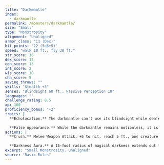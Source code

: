 ```yaml
---
title: "Darkmantle"
index:
  - darkmantle
permalink: /monsters/darkmantle/
size: "Small"
type: "Monstrosity"
alignment: "Unaligned"
armor_class: "11 (Dex)"
hit_points: "22 (5d6+5)"
speed: "walk 10 ft., fly 30 ft."
str_score: 16
dex_score: 12
con_score: 13
int_score: 2
wis_score: 10
cha_score: 5
saving_throws: ""
skills: "Stealth +3"
senses: "Blindsight 60 ft., Passive Perception 10"
languages: ""
challenge_rating: 0.5
xp: 100
proficiency_bonus: "+2"
traits: |
  **Echolocation.** The darkmantle can't use its blindsight while deafened.
  
  **False Appearance.** While the darkmantle remains motionless, it is indistinguishable from a cave formation such as a stalactite or stalagmite.
actions: |
  **Crush.** Melee Weapon Attack: +5 to hit, reach 5 ft., one creature. Hit: 6 (1d6 + 3) bludgeoning damage, and the darkmantle attaches to the target. If the target is Medium or smaller and the darkmantle has advantage on the attack roll, it attaches by engulfing the target's head, and the target is also blinded and unable to breathe while the darkmantle is attached in this way. While attached to the target, the darkmantle can attack no other creature except the target but has advantage on its attack rolls. The darkmantle's speed also becomes 0, it can't benefit from any bonus to its speed, and it moves with the target. A creature can detach the darkmantle by making a successful DC 13 Strength check as an action. On its turn, the darkmantle can detach itself from the target by using 5 feet of movement.
  
  **Darkness Aura.** A 15-foot radius of magical darkness extends out from the darkmantle, moves with it, and spreads around corners. The darkness lasts as long as the darkmantle maintains concentration, up to 10 minutes (as if concentrating on a spell). Darkvision can't penetrate this darkness, and no natural light can illuminate it. If any of the darkness overlaps with an area of light created by a spell of 2nd level or lower, the spell creating the light is dispelled.
excerpt: "Small Monstrosity, Unaligned"
source: "Basic Rules"
---
```

